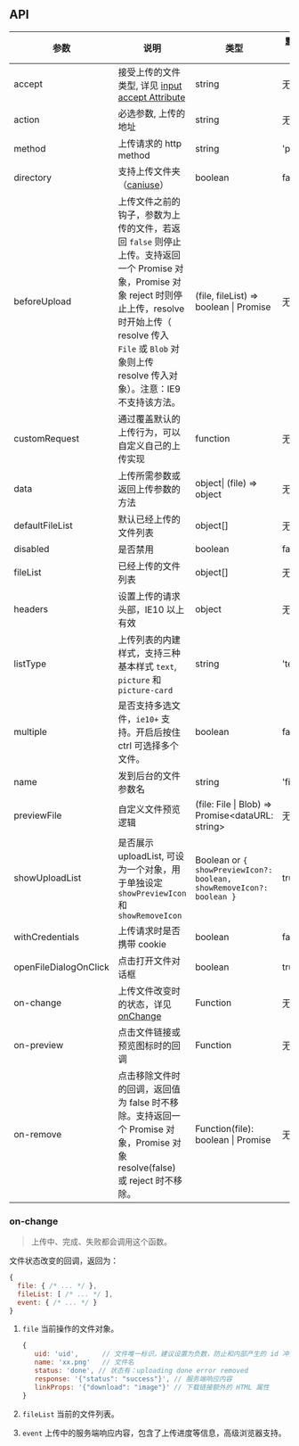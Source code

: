 ## API

| 参数                  | 说明                                                                                                                                                                                                                                     | 类型                                                               | 默认值           |
| ---                   | ---                                                                                                                                                                                                                                      | ---                                                                | ---              |
| accept                | 接受上传的文件类型, 详见 [input accept Attribute](https://developer.mozilla.org/en-US/docs/Web/HTML/Element/input#attr-accept)                                                                                                           | string                                                             | 无               |
| action                | 必选参数, 上传的地址                                                                                                                                                                                                                     | string                                                             | 无               |
| method                | 上传请求的 http method                                                                                                           | string                                                             | 'post'               |
| directory             | 支持上传文件夹（[caniuse](https://caniuse.com/#feat=input-file-directory)）                                                                                                                                                              | boolean                                                            | false            |
| beforeUpload          | 上传文件之前的钩子，参数为上传的文件，若返回 `false` 则停止上传。支持返回一个 Promise 对象，Promise 对象 reject 时则停止上传，resolve 时开始上传（ resolve 传入 `File` 或 `Blob` 对象则上传 resolve 传入对象）。注意：IE9 不支持该方法。 | (file, fileList) => boolean \| Promise                  | 无 |
| customRequest                  | 通过覆盖默认的上传行为，可以自定义自己的上传实现                                                                                                                                                                                                        |  function                                                          | 无 |
| data                  | 上传所需参数或返回上传参数的方法                                                                                                                                                                                                         | object\| (file) => object | 无 |
| defaultFileList       | 默认已经上传的文件列表                                                                                                                                                                                                                   | object\[]                                                          | 无               |
| disabled              | 是否禁用                                                                                                                                                                                                                                 | boolean                                                            | false            |
| fileList              | 已经上传的文件列表                                                                                                                                                                                                                 | object\[]                                                          | 无               |
| headers               | 设置上传的请求头部，IE10 以上有效                                                                                                                                                                                                        | object                                                             | 无               |
| listType              | 上传列表的内建样式，支持三种基本样式 `text`, `picture` 和 `picture-card`                                                                                                                                                                 | string                                                             | 'text'           |
| multiple              | 是否支持多选文件，`ie10+` 支持。开启后按住 ctrl 可选择多个文件。                                                                                                                                                                         | boolean                                                            | false            |
| name                  | 发到后台的文件参数名                                                                                                                                                                                                                     | string                                                             | 'file'           |
| previewFile                  | 自定义文件预览逻辑                                                                                                                                                                                                                     | (file: File \| Blob) => Promise<dataURL: string>                                                             | 无           |
| showUploadList        | 是否展示 uploadList, 可设为一个对象，用于单独设定 `showPreviewIcon` 和 `showRemoveIcon`                                                                                                                                                      | Boolean or `{ showPreviewIcon?: boolean, showRemoveIcon?: boolean }` | true             |
| withCredentials       | 上传请求时是否携带 cookie                                                                                                                                                                                                                | boolean                                                            | false            |
| openFileDialogOnClick | 点击打开文件对话框                                                                                                                                                                                                                       | boolean                                                            | true             |
| on-change             | 上传文件改变时的状态，详见 [onChange](#onChange)                                                                                                                                                                                         | Function                                                           | 无               |
| on-preview            | 点击文件链接或预览图标时的回调                                                                                                                                                                                                           | Function                                                           | 无               |
| on-remove             | 点击移除文件时的回调，返回值为 false 时不移除。支持返回一个 Promise 对象，Promise 对象 resolve(false) 或 reject 时不移除。                                                                                                                                                                                                                  | Function(file): boolean \| Promise                                                           | 无              |

### on-change

> 上传中、完成、失败都会调用这个函数。

文件状态改变的回调，返回为：

```js
{
  file: { /* ... */ },
  fileList: [ /* ... */ ],
  event: { /* ... */ }
}
```

1. `file` 当前操作的文件对象。

   ```js
   {
      uid: 'uid',      // 文件唯一标识，建议设置为负数，防止和内部产生的 id 冲突
      name: 'xx.png'   // 文件名
      status: 'done', // 状态有：uploading done error removed
      response: '{"status": "success"}', // 服务端响应内容
      linkProps: '{"download": "image"}' // 下载链接额外的 HTML 属性
   }
   ```

2. `fileList` 当前的文件列表。
3. `event` 上传中的服务端响应内容，包含了上传进度等信息，高级浏览器支持。
